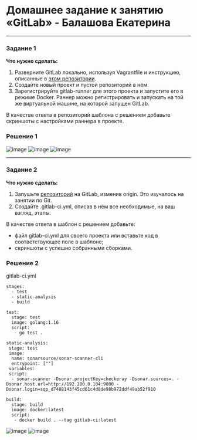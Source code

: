 # Домашнее задание к занятию «GitLab» - Балашова Екатерина 
---

### Задание 1

**Что нужно сделать:**

1. Разверните GitLab локально, используя Vagrantfile и инструкцию, описанные в [этом репозитории](https://github.com/netology-code/sdvps-materials/tree/main/gitlab).   
2. Создайте новый проект и пустой репозиторий в нём.
3. Зарегистрируйте gitlab-runner для этого проекта и запустите его в режиме Docker. Раннер можно регистрировать и запускать на той же виртуальной машине, на которой запущен GitLab.

В качестве ответа в репозиторий шаблона с решением добавьте скриншоты с настройками раннера в проекте.

### Решение 1

![image](https://github.com/k1tit/gitlab-ci-hw/assets/165839233/6e4927a6-fbb3-489d-bfb4-e88c627944b1)
![image](https://github.com/k1tit/gitlab-ci-hw/assets/165839233/5bdc0270-0b39-4981-bb7f-165c73e9cdca)
![image](https://github.com/k1tit/gitlab-ci-hw/assets/165839233/1af0c41c-00be-45ea-a2c4-7acb474f2812)


---

### Задание 2

**Что нужно сделать:**

1. Запушьте [репозиторий](https://github.com/netology-code/sdvps-materials/tree/main/gitlab) на GitLab, изменив origin. Это изучалось на занятии по Git.
2. Создайте .gitlab-ci.yml, описав в нём все необходимые, на ваш взгляд, этапы.

В качестве ответа в шаблон с решением добавьте: 
   
 * файл gitlab-ci.yml для своего проекта или вставьте код в соответствующее поле в шаблоне; 
 * скриншоты с успешно собранными сборками.

 ### Решение 2

 gitlab-ci.yml
 
```
stages:
  - test
  - static-analysis
  - build

test:
  stage: test
  image: golang:1.16
  script: 
   - go test .

static-analysis:
 stage: test
 image:
  name: sonarsource/sonar-scanner-cli
  entrypoint: [""]
 variables:
 script:
  - sonar-scanner -Dsonar.projectKey=checkeray -Dsonar.sources=. -Dsonar.host.url=http://192.200.0.104:9000 -Dsonar.login=sqp_d7488143f45cd61c4d8de98b972ddf49ab52f910

build:
  stage: build
  image: docker:latest
  script:
   - docker build . --tag gitlab-ci:latest
```
![image](https://github.com/k1tit/gitlab-ci-hw/assets/165839233/e978b29f-d79e-44f3-8c50-6901901820ab)
![image](https://github.com/k1tit/gitlab-ci-hw/assets/165839233/36d33661-29b7-4434-bf66-d2f367808b3b)

